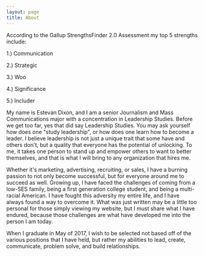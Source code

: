 ```yaml
---
layout: page
title: About
---
```



  According to the Gallup StrengthsFinder 2.0 Assessment my top 5 strengths include: 
  
1.) Communication

2.) Strategic

3.) Woo

4.) Significance

5.) Includer 

My name is Estevan Dixon, and I am a senior Journalism and Mass Communications major with a concentration in Leadership Studies. Before we get too far, yes that did say Leadership Studies. You may ask yourself how does one "study leadership", or how does one learn how to become a leader. I believe leadership is not just a unique trait that some have and others don't, but a quality that everyone has the potential of unlocking. To me, it takes one person to stand up and empower others to want to better themselves, and that is what I will bring to any organization that hires me.  

Whether it's marketing, advertising, recruiting, or sales, I have a burning passion to not only become successful, but for everyone around me to succeed as well. Growing up, I have faced the challenges of coming from a low-SES family, being a first generation college student, and being a multi-racial American. I have fought this adversity my entire life, and I have always found a way to overcome it. What was just written may be a little too personal for those simply viewing my website, but I must share what I have endured, because those challenges are what have developed me into the person I am today. 

When I graduate in May of 2017, I wish to be selected not based off of the various positions that I have held, but rather my abilities to lead, create, communicate, problem solve, and build relationships. 
